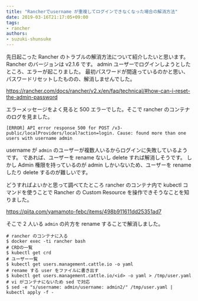 ```yaml
---
title: "Rancherでusername が重複してログインできなくなった場合の解消方法"
date: 2019-03-16T21:17:05+09:00
tags:
- rancher
authors:
- suzuki-shunsuke
---
```


先日起こった Rancher のトラブルの解消方法について紹介したいと思います。
Rancher のバージョンは v2.1.6 です。
admin ユーザーでログインしようとしたところ、エラーが起こりました。
最初パスワードが間違っているのかと思い、パスワードリセットしたものの、解消しませんでした。

https://rancher.com/docs/rancher/v2.x/en/faq/technical/#how-can-i-reset-the-admin-password

エラーメッセージをよく見ると 500 エラーでした。そこで rancher のコンテナのログを見ました。

```
[ERROR] API error response 500 for POST /v3-public/localProviders/local?action=login. Cause: found more than one users with username admin
```

username が `admin` のユーザーが複数人いるからログインに失敗しているようです。
であれば、ユーザーを rename ないし delete すれば解消しそうです。
しかし Admin 権限を持っているのが admin しかいないため、ユーザーを rename したり delete するのが難しいです。

どうすればよいかと思って調べてたところ
rancher のコンテナ内で kubectl コマンドを使うことで Rancher の Custom Resource を操作できそうなことを知りました。

https://qiita.com/yamamoto-febc/items/498b911611dd25351ad7

そこで 2 人いる `admin` の片方を rename することで解消しました。

```
# rancher のコンテナに入る
$ docker exec -ti rancher bash
# CRDの一覧
$ kubectl get crd
# ユーザー一覧
$ kubectl get users.management.cattle.io -o yaml
# rename する user をファイルに書き出す
$ kubectl get users.management.cattle.io/<id> -o yaml > /tmp/user.yaml
# vi がコンテナにないため sed で対応
$ sed -e "s/username: admin/username: admin2/" /tmp/user.yaml | kubectl apply -f -
```
